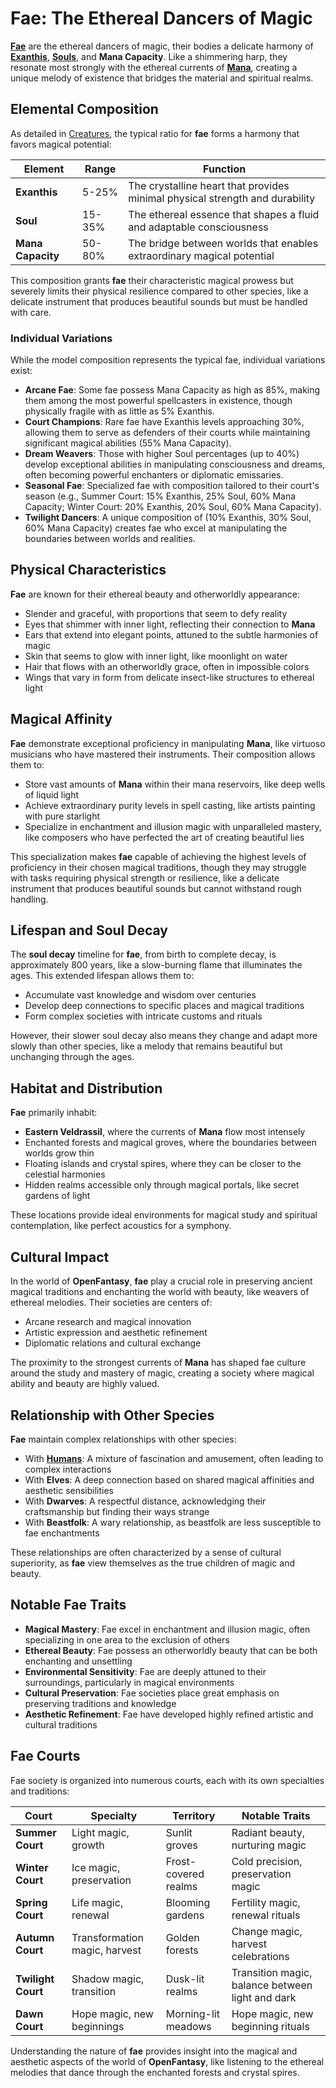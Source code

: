 # **Fae**: The Ethereal Dancers of Magic

[**Fae**](/codex/Creatures/Fae.md) are the ethereal dancers of magic, their bodies a delicate harmony of [**Exanthis**](/codex/Basic/Exanthis.md), [**Souls**](/codex/Basic/Soul.md), and **Mana Capacity**. Like a shimmering harp, they resonate most strongly with the ethereal currents of [**Mana**](/codex/Basic/Mana.md), creating a unique melody of existence that bridges the material and spiritual realms.

## Elemental Composition

As detailed in [Creatures](/codex/Creatures/Creatures.md), the typical ratio for **fae** forms a harmony that favors magical potential:

| Element | Range | Function |
|---------|------------|----------|
| **Exanthis** | 5-25% | The crystalline heart that provides minimal physical strength and durability |
| **Soul** | 15-35% | The ethereal essence that shapes a fluid and adaptable consciousness |
| **Mana Capacity** | 50-80% | The bridge between worlds that enables extraordinary magical potential |

This composition grants **fae** their characteristic magical prowess but severely limits their physical resilience compared to other species, like a delicate instrument that produces beautiful sounds but must be handled with care.

### Individual Variations

While the model composition represents the typical fae, individual variations exist:

- **Arcane Fae**: Some fae possess Mana Capacity as high as 85%, making them among the most powerful spellcasters in existence, though physically fragile with as little as 5% Exanthis.
- **Court Champions**: Rare fae have Exanthis levels approaching 30%, allowing them to serve as defenders of their courts while maintaining significant magical abilities (55% Mana Capacity).
- **Dream Weavers**: Those with higher Soul percentages (up to 40%) develop exceptional abilities in manipulating consciousness and dreams, often becoming powerful enchanters or diplomatic emissaries.
- **Seasonal Fae**: Specialized fae with composition tailored to their court's season (e.g., Summer Court: 15% Exanthis, 25% Soul, 60% Mana Capacity; Winter Court: 20% Exanthis, 20% Soul, 60% Mana Capacity).
- **Twilight Dancers**: A unique composition of (10% Exanthis, 30% Soul, 60% Mana Capacity) creates fae who excel at manipulating the boundaries between worlds and realities.

## Physical Characteristics

**Fae** are known for their ethereal beauty and otherworldly appearance:
- Slender and graceful, with proportions that seem to defy reality
- Eyes that shimmer with inner light, reflecting their connection to **Mana**
- Ears that extend into elegant points, attuned to the subtle harmonies of magic
- Skin that seems to glow with inner light, like moonlight on water
- Hair that flows with an otherworldly grace, often in impossible colors
- Wings that vary in form from delicate insect-like structures to ethereal light

## Magical Affinity

**Fae** demonstrate exceptional proficiency in manipulating **Mana**, like virtuoso musicians who have mastered their instruments. Their composition allows them to:
- Store vast amounts of **Mana** within their mana reservoirs, like deep wells of liquid light
- Achieve extraordinary purity levels in spell casting, like artists painting with pure starlight
- Specialize in enchantment and illusion magic with unparalleled mastery, like composers who have perfected the art of creating beautiful lies

This specialization makes **fae** capable of achieving the highest levels of proficiency in their chosen magical traditions, though they may struggle with tasks requiring physical strength or resilience, like a delicate instrument that produces beautiful sounds but cannot withstand rough handling.

## Lifespan and Soul Decay

The **soul decay** timeline for **fae**, from birth to complete decay, is approximately 800 years, like a slow-burning flame that illuminates the ages. This extended lifespan allows them to:
- Accumulate vast knowledge and wisdom over centuries
- Develop deep connections to specific places and magical traditions
- Form complex societies with intricate customs and rituals

However, their slower soul decay also means they change and adapt more slowly than other species, like a melody that remains beautiful but unchanging through the ages.

## Habitat and Distribution

**Fae** primarily inhabit:
- **Eastern Veldrassil**, where the currents of **Mana** flow most intensely
- Enchanted forests and magical groves, where the boundaries between worlds grow thin
- Floating islands and crystal spires, where they can be closer to the celestial harmonies
- Hidden realms accessible only through magical portals, like secret gardens of light

These locations provide ideal environments for magical study and spiritual contemplation, like perfect acoustics for a symphony.

## Cultural Impact

In the world of **OpenFantasy**, **fae** play a crucial role in preserving ancient magical traditions and enchanting the world with beauty, like weavers of ethereal melodies. Their societies are centers of:
- Arcane research and magical innovation
- Artistic expression and aesthetic refinement
- Diplomatic relations and cultural exchange

The proximity to the strongest currents of **Mana** has shaped fae culture around the study and mastery of magic, creating a society where magical ability and beauty are highly valued.

## Relationship with Other Species

**Fae** maintain complex relationships with other species:
- With [**Humans**](/codex/Creatures/Human.md): A mixture of fascination and amusement, often leading to complex interactions
- With **Elves**: A deep connection based on shared magical affinities and aesthetic sensibilities
- With **Dwarves**: A respectful distance, acknowledging their craftsmanship but finding their ways strange
- With **Beastfolk**: A wary relationship, as beastfolk are less susceptible to fae enchantments

These relationships are often characterized by a sense of cultural superiority, as **fae** view themselves as the true children of magic and beauty.

## Notable Fae Traits

- **Magical Mastery**: Fae excel in enchantment and illusion magic, often specializing in one area to the exclusion of others
- **Ethereal Beauty**: Fae possess an otherworldly beauty that can be both enchanting and unsettling
- **Environmental Sensitivity**: Fae are deeply attuned to their surroundings, particularly in magical environments
- **Cultural Preservation**: Fae societies place great emphasis on preserving traditions and knowledge
- **Aesthetic Refinement**: Fae have developed highly refined artistic and cultural traditions

## Fae Courts

Fae society is organized into numerous courts, each with its own specialties and traditions:

| Court | Specialty | Territory | Notable Traits |
|---------|---------------|---------|-------------------|
| **Summer Court** | Light magic, growth | Sunlit groves | Radiant beauty, nurturing magic |
| **Winter Court** | Ice magic, preservation | Frost-covered realms | Cold precision, preservation magic |
| **Spring Court** | Life magic, renewal | Blooming gardens | Fertility magic, renewal rituals |
| **Autumn Court** | Transformation magic, harvest | Golden forests | Change magic, harvest celebrations |
| **Twilight Court** | Shadow magic, transition | Dusk-lit realms | Transition magic, balance between light and dark |
| **Dawn Court** | Hope magic, new beginnings | Morning-lit meadows | Hope magic, new beginning rituals |

Understanding the nature of **fae** provides insight into the magical and aesthetic aspects of the world of **OpenFantasy**, like listening to the ethereal melodies that dance through the enchanted forests and crystal spires. 